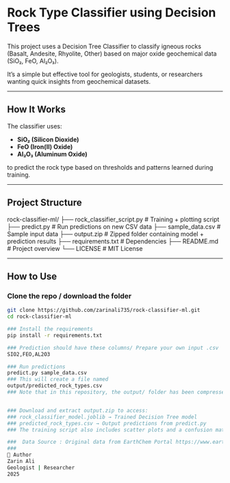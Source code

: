 # Rock Type Classifier using Decision Trees 

This project uses a Decision Tree Classifier to classify igneous rocks (Basalt, Andesite, Rhyolite, Other) based on major oxide geochemical data (SiO₂, FeO, Al₂O₃).

It’s a simple but effective tool for geologists, students, or researchers wanting quick insights from geochemical datasets.

---

## How It Works

The classifier uses:

- **SiO₂ (Silicon Dioxide)**
- **FeO (Iron(II) Oxide)**
- **Al₂O₃ (Aluminum Oxide)**

to predict the rock type based on thresholds and patterns learned during training.

---

## Project Structure

rock-classifier-ml/
├── rock_classifier_script.py # Training + plotting script
├── predict.py # Run predictions on new CSV data
├── sample_data.csv # Sample input data
├── output.zip # Zipped folder containing model + prediction results
├── requirements.txt # Dependencies
├── README.md # Project overview
└── LICENSE # MIT License

---

## How to Use

### Clone the repo / download the folder
```bash
git clone https://github.com/zarinali735/rock-classifier-ml.git
cd rock-classifier-ml

### Install the requirements
pip install -r requirements.txt

### Prediction should have these columns/ Prepare your own input .csv
SIO2,FEO,AL2O3

### Run predictions
predict.py sample_data.csv
### This will create a file named 
output/predicted_rock_types.csv
### Note that in this repository, the output/ folder has been compressed for download as output.zip


### Download and extract output.zip to access:
### rock_classifier_model.joblib → Trained Decision Tree model
### predicted_rock_types.csv → Output predictions from predict.py
### The training script also includes scatter plots and a confusion matrix for visual performance insights.

###  Data Source : Original data from EarthChem Portal https://www.earthchem.org/, exported as: earthchem_download_46477_csv.csv
### 
👤 Author
Zarin Ali
Geologist | Researcher
2025

